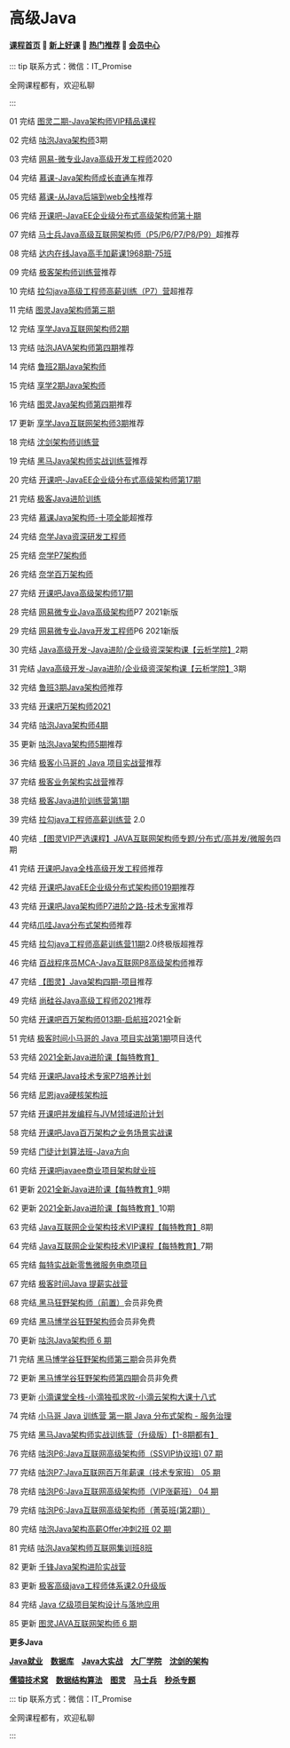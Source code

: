 # 高级Java

#### [**课程首页**](../../README.md) 💖 [**新上好课**](./xshk.md) 💖 [**热门推荐**](./rmtj.md) 💖 [**会员中心**](./vip.md)

::: tip
联系方式：微信：IT_Promise

全网课程都有，欢迎私聊

 

:::

01 完结 [图灵二期-Java架构师VIP精品课程](https://ke.qq.com/course/231516)

02 完结 [咕泡Java架构师](https://ke.qq.com/course/188630)3期

03 完结 [网易-微专业Java高级开发工程师](https://mooc.study.163.com/smartSpec/detail/1001485004.htm)2020

04 完结 [慕课-Java架构师成长直通车](https://class.imooc.com/sale/javaarchitect)推荐

05 完结 [慕课-从Java后端到web全栈](https://class.imooc.com/sale/javafullstack)推荐

06 完结 [开课吧-JavaEE企业级分布式高级架构师第十期](https://www.kaikeba.com/vipcourse/java)

07 完结 [马士兵Java高级互联网架构师（P5/P6/P7/P8/P9）](https://ke.qq.com/course/398381)超推荐

08 完结 [达内在线Java高手加薪课1968期-75班](http://www.tmooc.cn/course/300394.shtml)

09 完结 [极客架构师训练营](https://u.geekbang.org/subject/arch/1000388)推荐

10 完结 [拉勾java高级工程师高薪训练（P7）营](https://kaiwu.lagou.com/java_architect.html)超推荐

11 完结 [图灵Java架构师第三期](https://ke.qq.com/course/231516)

12 完结 [享学Java互联网架构师2期](https://ke.qq.com/course/287404)

13 完结 [咕泡JAVA架构师第四期](https://ke.qq.com/course/188630)推荐

14 完结 [鲁班2期Java架构师](https://ke.qq.com/course/323635#term_id=100499562)

15 完结 [享学2期Java架构师](https://ke.qq.com/course/287404)

16 完结 [图灵Java架构师第四期](https://ke.qq.com/course/231516)推荐

17 更新 [享学Java互联网架构师3期](https://ke.qq.com/course/287404)推荐

18 完结 [沈剑架构师训练营](https://www.jiagoushi.tech/detail/term_5ee4b1511ac29_g5N7NL/25)

19 完结 [黑马Java架构师实战训练营](https://www.boxuegu.com/course/comment-3224.html)推荐

20 完结 [开课吧-JavaEE企业级分布式高级架构师第17期](https://www.kaikeba.com/vipcourse/java)

21 完结 [极客Java进阶训练](https://u.geekbang.org/subject/java/1000579)

23 完结 [慕课Java架构师-十项全能](https://class.imooc.com/sale/javaalmighty)超推荐

24 完结 [奈学Java资深研发工程师](https://www.naixuejiaoyu.com/nap.html)

25 完结 [奈学P7架构师](https://www.naixuejiaoyu.com/nae.html)

26 完结 [奈学百万架构师](https://www.naixuejiaoyu.com/nam.html)

27 完结 [开课吧Java高级架构师17期](https://www.kaikeba.com/vipcourse/java)

28 完结 [网易微专业Java高级架构师](https://mooc.study.163.com/smartSpec/detail/1202858603.htm)P7 2021新版

29 完结 [网易微专业Java开发工程师](https://mooc.study.163.com/smartSpec/detail/1202867602.htm)P6 2021新版

30 完结 [Java高级开发-Java进阶/企业级资深架构课【云析学院】](https://ke.qq.com/course/295309)2期

31 完结 [Java高级开发-Java进阶/企业级资深架构课【云析学院】](https://ke.qq.com/course/295309)3期

32 完结 [鲁班3期Java架构师](https://ke.qq.com/course/323635)推荐

33 完结 [开课吧万架构师2021](https://www.kaikeba.com/course/vip/149)

34 完结 [咕泡Java架构师4期](https://ke.qq.com/course/188630)

35 更新 [咕泡Java架构师5期](https://ke.qq.com/course/188630)推荐

36 完结 [极客小马哥的 Java 项目实战营](https://u.geekbang.org/subject/java2nd/1000675)推荐

37 完结 [极客业务架构实战营](https://u.geekbang.org/subject/arch2nd)推荐

38 完结 [极客Java进阶训练营第1期](https://u.geekbang.org/subject/java/1000579)

39 完结 [拉勾java工程师高薪训练营](https://kaiwu.lagou.com/java_architect.html) 2.0

40 完结 [【图灵VIP严选课程】JAVA互联网架构师专题/分布式/高并发/微服务](https://ke.qq.com/course/231516)四期

41 完结 [开课吧Java全栈高级开发工程师](https://www.kaikeba.com/course/vip/222)推荐

42 完结 [开课吧JavaEE企业级分布式架构师019期](https://www.kaikeba.com/vipcourse/java)推荐

43 完结 [开课吧Java架构师P7进阶之路-技术专家](https://www.kaikeba.com/course/vip/220)推荐

44 完结[爪哇Java分布式架构师](http://www.zhaowaedu.com/#/page3_2)推荐

45 完结 [拉勾java工程师高薪训练营11期](https://kaiwu.lagou.com/java_architect.html)2.0终极版超推荐

46 完结 [百战程序员MCA-Java互联网P8高级架构师](http://www.itbaizhan.cn/course/javajg)推荐

47 完结 [【图灵】Java架构四期-项目](https://ke.qq.com/course/231516)推荐

49 完结 [尚硅谷Java高级工程师2021](http://www.atguigu.com/kecheng.shtml)推荐

50 完结 [开课吧百万架构师013期-启航班](https://www.kaikeba.com/course/vip/149)2021全新

51 完结 [极客时间小马哥的 Java 项目实战第1期](https://u.geekbang.org/subject/java2nd/1000675)项目迭代

53 完结 [2021全新Java进阶课【每特教育】](https://ke.qq.com/course/3451972)

54 完结 [开课吧Java技术专家P7培养计划](https://www.kaikeba.com/course/vip/598)

56 完结 [尼恩java硬核架构班](http://invalid.uri/)

57 完结 [开课吧并发编程与JVM领域进阶计划](https://www.kaikeba.com/course/vip/188)

58 完结 [开课吧Java百万架构之业务场景实战课](https://www.kaikeba.com/course/vip/189)

59 完结 [门徒计划算法班-Java方向](https://www.kaikeba.com/course/vip/700)

60 完结 [开课吧javaee商业项目架构就业班](https://www.kaikeba.com/course/vip/297)

61 更新 [2021全新Java进阶课【每特教育】](https://ke.qq.com/course/3451972)9期

62 更新 [2021全新Java进阶课【每特教育】](https://ke.qq.com/course/3451972)10期

63 完结 [Java互联网企业架构技术VIP课程【每特教育】](https://ke.qq.com/course/291872)8期

64 完结 [Java互联网企业架构技术VIP课程【每特教育】](https://ke.qq.com/course/291872)7期

65 完结 [每特实战新零售微服务电商项目](https://ke.qq.com/course/291872)

67 完结 [极客时间Java 提薪实战营](https://u.geekbang.org/subject/java3rd)

68 完结[ 黑马狂野架构师（前置）](https://www.boxuegu.com/course/detail-3275.html)会员非免费

69 完结 [黑马博学谷狂野架构师](https://www.boxuegu.com/subject/architect-01.html)会员非免费

70 更新 [咕泡Java架构师 6 期](https://ke.qq.com/course/188630)

71 完结 [黑马博学谷狂野架构师第三期](https://www.boxuegu.com/subject/architect-01.html)会员非免费

72 更新 [黑马博学谷狂野架构师第四期](https://www.boxuegu.com/subject/architect-01.html)会员非免费

73 更新 [小滴课堂全栈-小滴独孤求败-小滴云架构大课十八式](https://xdclass.net/videoDetailsPage?id=85)

74 完结 [小马哥 Java 训练营 第一期 Java 分布式架构 - 服务治理](https://mztp.yuque.com/docs/share/3b9d972e-8620-4209-83d6-d9186123f4ee)

75 完结 [黑马Java架构师实战训练营（升级版）【1-8期都有】](https://www.boxuegu.com/live/outline-3969.html)

76 完结 [咕泡P6:Java互联网高级架构师（SSVIP协议班) 07 期](https://ke.gupaoedu.cn/course/vip/297)

77 完结 [咕泡P7:Java互联网百万年薪课（技术专家班） 05 期](https://ke.gupaoedu.cn/course/vip/1000)

78 完结 [咕泡P6:Java互联网高级架构师（VIP涨薪班） 04 期](https://ke.gupaoedu.cn/course/vip/1042)

79 完结 [咕泡P6:Java互联网高级架构师（菁英班(第2期)）](https://ke.gupaoedu.cn/course/vip/1300)

80 完结 [咕泡Java架构高薪Offer冲刺2班 02 期](https://ke.gupaoedu.cn/course/vip/1482)

81 完结 [咕泡Java架构师互联网集训班8班](https://ke.gupaoedu.cn/course/vip/1868)

82 更新 [千锋Java架构进阶实战营](https://appd8lwrtt98427.pc.xiaoe-tech.com/detail/p_62945a1de4b09dda126efffb/8?product_id=p_62945a1de4b09dda126efffb)

83 更新 [极客高级java工程师体系课2.0升级版](https://u.geekbang.org/subject/java4th)

84 完结 [Java 亿级项目架构设计与落地应用](https://class.imooc.com/sale/project)

85 更新 [图灵JAVA互联网架构师 6 期](https://vip.tulingxueyuan.cn/detail/p_63b51bd0e4b07b05582beaa4/8?product_id=p_63b51bd0e4b07b05582beaa4)

**更多Java**

[**Java就业**](./JavaJY.md) [**数据库**](./bigData.md) [**Java大实战**](./javaDSZ.md) [**大厂学院**](./dcxy.md) [**沈剑的架构**](./sjjgs.md)

[**儒猿技术窝**](./ryjsw.md) [**数据结构算法**](./sjjgsf.md) [**图灵**](./tuling.md) [**马士兵**](./mashibing.md) [**秒杀专题**](./mszt.md)



::: tip
联系方式：微信：IT_Promise

全网课程都有，欢迎私聊

 

:::